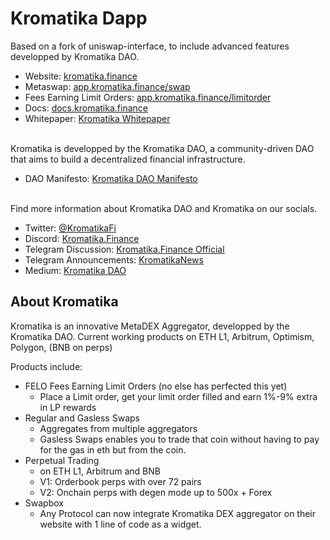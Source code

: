# Kromatika Dapp

Based on a fork of uniswap-interface, to include advanced features developped by Kromatika DAO.

- Website: [kromatika.finance](https://kromatika.finance/)
- Metaswap: [app.kromatika.finance/swap](https://app.kromatika.finance/swap)
- Fees Earning Limit Orders: [app.kromatika.finance/limitorder](https://app.kromatika.finance/limitorder)
- Docs: [docs.kromatika.finance](https://docs.kromatika.finance/)
- Whitepaper: [Kromatika Whitepaper](https://docs.kromatika.finance/fundamentals/white-paper)
  <br/><br/>

Kromatika is developped by the Kromatika DAO, a community-driven DAO that aims to build a decentralized financial infrastructure.

- DAO Manifesto: [Kromatika DAO Manifesto](https://docs.kromatika.finance/fundamentals/kromatika-dao-manifesto)  
  <br/>

Find more information about Kromatika DAO and Kromatika on our socials.

- Twitter: [@KromatikaFi](https://twitter.com/KromatikaFi)
- Discord: [Kromatika.Finance](https://discord.gg/5fWzdmkz9S)
- Telegram Discussion: [Kromatika.Finance Official](https://t.me/kromatika_finance)
- Telegram Announcements: [KromatikaNews](https://t.me/KromatikaNews)
- Medium: [Kromatika DAO](https://kromatika-finance.medium.com/)

## About Kromatika

Kromatika is an innovative MetaDEX Aggregator, developped by the Kromatika DAO.
Current working products on ETH L1, Arbitrum, Optimism, Polygon, (BNB on perps)

Products include:

- FELO Fees Earning Limit Orders (no else has perfected this yet)
  - Place a Limit order, get your limit order filled and earn 1%-9% extra in LP rewards
- Regular and Gasless Swaps
  - Aggregates from multiple aggregators
  - Gasless Swaps enables you to trade that coin without having to pay for the gas in eth but from the coin.
- Perpetual Trading
  - on ETH L1, Arbitrum and BNB
  - V1: Orderbook perps with over 72 pairs
  - V2: Onchain perps with degen mode up to 500x + Forex
- Swapbox
  - Any Protocol can now integrate Kromatika DEX aggregator on their website with 1 line of code as a widget.
